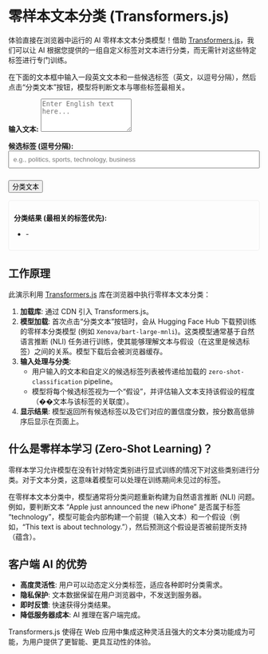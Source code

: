 # 零样本文本分类 (Transformers.js)

体验直接在浏览器中运行的 AI 零样本文本分类模型！借助 [Transformers.js](https://huggingface.co/docs/transformers.js/index)，我们可以让 AI 根据您提供的一组自定义标签对文本进行分类，而无需针对这些特定标签进行专门训练。

在下面的文本框中输入一段英文文本和一些候选标签（英文，以逗号分隔），然后点击“分类文本”按钮，模型将判断文本与哪些标签最相关。

<div class="ai-interactive-area">
  <label for="zstc-input-text"><strong>输入文本:</strong></label>
  <textarea id="zstc-input-text" rows="4" placeholder="Enter English text here..."></textarea>
  
  <label for="zstc-candidate-labels" style="margin-top: 10px;"><strong>候选标签 (逗号分隔):</strong></label>
  <input type="text" id="zstc-candidate-labels" placeholder="e.g., politics, sports, technology, business" style="width: 100%; padding: 8px; margin-bottom:10px;">
  
  <button id="zstc-classify-button">分类文本</button>
  <div id="zstc-output-container" style="margin-top: 15px; padding: 10px; border: 1px solid #eee; border-radius: 5px;">
    <p><strong>分类结果 (最相关的标签优先):</strong></p>
    <ul id="zstc-results-list"><li>-</li></ul>
  </div>
</div>

<script type="module">
  // 使用 ES 模块导入 Transformers.js
  import { pipeline, env } from 'https://cdn.jsdelivr.net/npm/@xenova/transformers@2.17.1';

  // 配置 Transformers.js
  env.allowLocalModels = false; 
  env.useBrowserCache = true;   

  const inputText = document.getElementById('zstc-input-text');
  const candidateLabelsInput = document.getElementById('zstc-candidate-labels');
  const classifyButton = document.getElementById('zstc-classify-button');
  const resultsList = document.getElementById('zstc-results-list');

  let classifier = null;

  classifyButton.addEventListener('click', async () => {
    const textToClassify = inputText.value.trim();
    const labelsText = candidateLabelsInput.value.trim();

    if (!textToClassify) {
      resultsList.innerHTML = '<li>请输入要分类的文本。</li>';
      return;
    }
    if (!labelsText) {
      resultsList.innerHTML = '<li>请输入候选标签。</li>';
      return;
    }
    const candidate_labels = labelsText.split(',').map(label => label.trim()).filter(label => label);
    if (candidate_labels.length === 0) {
        resultsList.innerHTML = '<li>请输入有效的候选标签。</li>';
        return;
    }

    classifyButton.disabled = true;
    classifyButton.textContent = "正在加载模型并分类...";
    resultsList.innerHTML = '<li>处理中...</li>';

    try {
      if (!classifier) {
        resultsList.innerHTML = '<li>首次加载零样本分类模型 (可能需要一些时间)...</li>';
        // 使用 Xenova/bart-large-mnli 模型进行零样本文本分类
        // 这类模型通常在 MNLI (Multi-Genre Natural Language Inference) 数据集上微调
        classifier = await pipeline('zero-shot-classification', 'Xenova/bart-large-mnli', {
          progress_callback: (progress) => {
            const li = document.createElement('li');
            li.textContent = `模型加载中: ${progress.file} (${Math.round(progress.progress)}%)`;
            resultsList.innerHTML = ''; // 清空旧的进度
            resultsList.appendChild(li);
          }
        });
        const li = document.createElement('li');
        li.textContent = "模型加载完毕!";
        resultsList.innerHTML = ''; 
        resultsList.appendChild(li);
      }
      
      // 执行零样本分类
      const output = await classifier(textToClassify, candidate_labels);
      
      // output 结构通常是 { sequence: '...', labels: ['...'], scores: [0.999, ...] }
      // Transformers.js v2.x pipeline output for zero-shot-classification is an object containing:
      // sequence: The input sequence.
      // labels: An array of the candidate labels, sorted by score in descending order.
      // scores: An array of the corresponding scores, sorted in descending order.
      resultsList.innerHTML = ''; // 清空旧结果
      if (output && output.labels && output.scores && output.labels.length > 0) {
        for (let i = 0; i < output.labels.length; ++i) {
          const li = document.createElement('li');
          li.textContent = `${output.labels[i]}: ${output.scores[i].toFixed(4)}`;
          resultsList.appendChild(li);
        }
      } else {
        const li = document.createElement('li');
        li.textContent = "分类失败或无结果。";
        resultsList.appendChild(li);
      }

    } catch (error) {
      console.error('零样本文本分类出错:', error);
      resultsList.innerHTML = '<li>错误: ' + error.message + '</li>';
    } finally {
      classifyButton.disabled = false;
      classifyButton.textContent = "分类文本";
    }
  });
</script>

## 工作原理

此演示利用 [Transformers.js](https://huggingface.co/docs/transformers.js/index) 库在浏览器中执行零样本文本分类：

1.  **加载库**: 通过 CDN 引入 Transformers.js。
2.  **模型加载**: 首次点击“分类文本”按钮时，会从 Hugging Face Hub 下载预训练的零样本分类模型 (例如 `Xenova/bart-large-mnli`)。这类模型通常基于自然语言推断 (NLI) 任务进行训练，使其能够理解文本与假设（在这里是候选标签）之间的关系。模型下载后会被浏览器缓存。
3.  **输入处理与分类**:
    *   用户输入的文本和自定义的候选标签列表被传递给加载的 `zero-shot-classification` pipeline。
    *   模型将每个候选标签视为一个“假设”，并评估输入文本支持该假设的程度（��文本与该标签的关联度）。
4.  **显示结果**: 模型返回所有候选标签以及它们对应的置信度分数，按分数高低排序后显示在页面上。

## 什么是零样本学习 (Zero-Shot Learning)？

零样本学习允许模型在没有针对特定类别进行显式训练的情况下对这些类别进行分类。对于文本分类，这意味着模型可以处理在训练期间未见过的标签。

在零样本文本分类中，模型通常将分类问题重新构建为自然语言推断 (NLI) 问题。例如，要判断文本 “Apple just announced the new iPhone” 是否属于标签 “technology”，模型可能会内部构建一个前提（输入文本）和一个假设（例如，“This text is about technology.”），然后预测这个假设是否被前提所支持（蕴含）。

## 客户端 AI 的优势

*   **高度灵活性**: 用户可以动态定义分类标签，适应各种即时分类需求。
*   **隐私保护**: 文本数据保留在用户浏览器中，不发送到服务器。
*   **即时反馈**: 快速获得分类结果。
*   **降低服务器成本**: AI 推理在客户端完成。

Transformers.js 使得在 Web 应用中集成这种灵活且强大的文本分类功能成为可能，为用户提供了更智能、更具互动性的体验。

